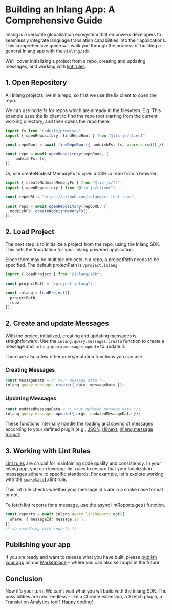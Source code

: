 # Building an Inlang App: A Comprehensive Guide

Inlang is a versatile globalization ecosystem that empowers developers to seamlessly integrate language translation capabilities into their applications. This comprehensive guide will walk you through the process of building a general Inlang app with the `@inlang/sdk`.

We'll cover initializing a project from a repo, creating and updating messages, and working with [lint rules](https://inlang.com/c/lint-rules).

## 1. Open Repository

All Inlang projects live in a repo, so first we use the lix client to open the repo.

We can use node:fs for repos which are already in the filesytem. E.g. This example uses the lix client to find the repo root starting from the current working directory, and then opens the repo there.

```typescript
import fs from "node:fs/promises"
import { openRepository, findRepoRoot } from "@lix-js/client"

const repoRoot = await findRepoRoot({ nodeishFs: fs, process.cwd() })

const repo = await openRepository(repoRoot, {
    nodeishFs: fs,
})
```

Or, use createNodeishMemoryFs to open a GitHub repo from a browser:

```typescript
import { createNodeishMemoryFs } from "@lix-js/fs";
import { openRepository } from "@lix-js/client";

const repoURL = "https://github.com/inlang/ci-test-repo";

const repo = await openRepository(repoURL, {
  nodeishFs: createNodeishMemoryFs(),
});
```

## 2. Load Project

The next step is to initialize a project from the repo, using the Inlang SDK. This sets the foundation for your Inlang powered application.

Since there may be multiple projects in a repo, a projectPath needs to be specified. The default projectPath is `/project.inlang`.

```typescript
import { loadProject } from "@inlang/sdk";

const projectPath = "/project.inlang";

const inlang = loadProject({
  projectPath,
  repo,
});
```

## 2. Create and update Messages

With the project initialized, creating and updating messages is straightforward. Use the `inlang.query.messages.create` function to create a message and `inlang.query.messages.update` to update it.

There are also a few other query/mutation functions you can use.

### Creating Messages

```typescript
const messageData = /* your message data */;
inlang.query.messages.create({ data: messageData });
```

### Updating Messages

```typescript
const updatedMessageData = /* your updated message data */;
inlang.query.messages.update({ args: updatedMessageData });
```

These functions internally handle the loading and saving of messages according to your defined plugin (e.g., [JSON](https://inlang.com/m/ig84ng0o/plugin-inlang-json), [i18next](https://inlang.com/m/3i8bor92/plugin-inlang-i18next), [Inlang message format](https://inlang.com/m/reootnfj/plugin-inlang-messageFormat)).

## 3. Working with Lint Rules

[Lint rules](/c/lint-rules) are crucial for maintaining code quality and consistency. In your Inlang app, you can leverage lint rules to ensure that your localization messages adhere to specific standards. For example, let's explore working with the [`snakeCaseId`](https://inlang.com/m/gkerinvo/messageLintRule-inlang-snakeCaseId) lint rule.

This lint rule checks whether your message id's are in a snake case format or not.

To fetch lint reports for a message, use the async lintReports.get() function.

```typescript
const reports = await inlang.query.lintReports.get({
  where: { messageId: message.id },
});
/* do something with reports */
```

## Publishing your app

If you are ready and want to release what you have built, please [publish your app](/documentation/publish-to-marketplace) on our [Marketplace](https://inlang.com) – where you can also sell apps in the future.

## Conclusion

Now it's your turn! We can't wait what you wil build with the inlang SDK. The possibilities are near endless – like a Chrome extension, a Sketch plugin, a Translation Analytics tool? Happy coding!
